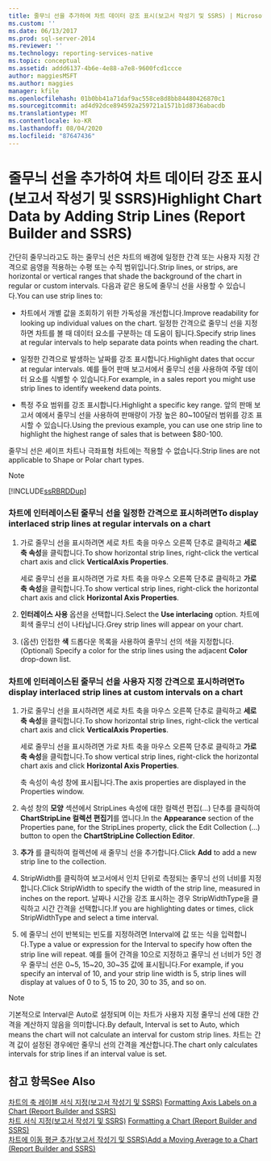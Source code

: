 ```yaml
---
title: 줄무늬 선을 추가하여 차트 데이터 강조 표시(보고서 작성기 및 SSRS) | Microsoft Docs
ms.custom: ''
ms.date: 06/13/2017
ms.prod: sql-server-2014
ms.reviewer: ''
ms.technology: reporting-services-native
ms.topic: conceptual
ms.assetid: addd6137-4b6e-4e88-a7e8-9600fcd1ccce
author: maggiesMSFT
ms.author: maggies
manager: kfile
ms.openlocfilehash: 01b0bb41a71daf9ac558ce8d8bb84480426870c1
ms.sourcegitcommit: ad4d92dce894592a259721a1571b1d8736abacdb
ms.translationtype: MT
ms.contentlocale: ko-KR
ms.lasthandoff: 08/04/2020
ms.locfileid: "87647436"
---
```

# <a name="highlight-chart-data-by-adding-strip-lines-report-builder-and-ssrs"></a><span data-ttu-id="705c7-102">줄무늬 선을 추가하여 차트 데이터 강조 표시(보고서 작성기 및 SSRS)</span><span class="sxs-lookup"><span data-stu-id="705c7-102">Highlight Chart Data by Adding Strip Lines (Report Builder and SSRS)</span></span>
  <span data-ttu-id="705c7-103">간단히 줄무늬라고도 하는 줄무늬 선은 차트의 배경에 일정한 간격 또는 사용자 지정 간격으로 음영을 적용하는 수평 또는 수직 범위입니다.</span><span class="sxs-lookup"><span data-stu-id="705c7-103">Strip lines, or strips, are horizontal or vertical ranges that shade the background of the chart in regular or custom intervals.</span></span> <span data-ttu-id="705c7-104">다음과 같은 용도에 줄무늬 선을 사용할 수 있습니다.</span><span class="sxs-lookup"><span data-stu-id="705c7-104">You can use strip lines to:</span></span>  
  
-   <span data-ttu-id="705c7-105">차트에서 개별 값을 조회하기 위한 가독성을 개선합니다.</span><span class="sxs-lookup"><span data-stu-id="705c7-105">Improve readability for looking up individual values on the chart.</span></span> <span data-ttu-id="705c7-106">일정한 간격으로 줄무늬 선을 지정하면 차트를 볼 때 데이터 요소를 구분하는 데 도움이 됩니다.</span><span class="sxs-lookup"><span data-stu-id="705c7-106">Specify strip lines at regular intervals to help separate data points when reading the chart.</span></span>  
  
-   <span data-ttu-id="705c7-107">일정한 간격으로 발생하는 날짜를 강조 표시합니다.</span><span class="sxs-lookup"><span data-stu-id="705c7-107">Highlight dates that occur at regular intervals.</span></span> <span data-ttu-id="705c7-108">예를 들어 판매 보고서에서 줄무늬 선을 사용하여 주말 데이터 요소를 식별할 수 있습니다.</span><span class="sxs-lookup"><span data-stu-id="705c7-108">For example, in a sales report you might use strip lines to identify weekend data points.</span></span>  
  
-   <span data-ttu-id="705c7-109">특정 주요 범위를 강조 표시합니다.</span><span class="sxs-lookup"><span data-stu-id="705c7-109">Highlight a specific key range.</span></span> <span data-ttu-id="705c7-110">앞의 판매 보고서 예에서 줄무늬 선을 사용하여 판매량이 가장 높은 80~100달러 범위를 강조 표시할 수 있습니다.</span><span class="sxs-lookup"><span data-stu-id="705c7-110">Using the previous example, you can use one strip line to highlight the highest range of sales that is between $80-100.</span></span>  
  
 <span data-ttu-id="705c7-111">줄무늬 선은 셰이프 차트나 극좌표형 차트에는 적용할 수 없습니다.</span><span class="sxs-lookup"><span data-stu-id="705c7-111">Strip lines are not applicable to Shape or Polar chart types.</span></span>  
  
> [!NOTE]  
>  [!INCLUDE[ssRBRDDup](../../includes/ssrbrddup-md.md)]  
  
### <a name="to-display-interlaced-strip-lines-at-regular-intervals-on-a-chart"></a><span data-ttu-id="705c7-112">차트에 인터레이스된 줄무늬 선을 일정한 간격으로 표시하려면</span><span class="sxs-lookup"><span data-stu-id="705c7-112">To display interlaced strip lines at regular intervals on a chart</span></span>  
  
1.  <span data-ttu-id="705c7-113">가로 줄무늬 선을 표시하려면 세로 차트 축을 마우스 오른쪽 단추로 클릭하고 **세로 축 속성**을 클릭합니다.</span><span class="sxs-lookup"><span data-stu-id="705c7-113">To show horizontal strip lines, right-click the vertical chart axis and click **VerticalAxis Properties**.</span></span>  
  
     <span data-ttu-id="705c7-114">세로 줄무늬 선을 표시하려면 가로 차트 축을 마우스 오른쪽 단추로 클릭하고 **가로 축 속성**을 클릭합니다.</span><span class="sxs-lookup"><span data-stu-id="705c7-114">To show vertical strip lines, right-click the horizontal chart axis and click **Horizontal Axis Properties**.</span></span>  
  
2.  <span data-ttu-id="705c7-115">**인터레이스 사용** 옵션을 선택합니다.</span><span class="sxs-lookup"><span data-stu-id="705c7-115">Select the **Use interlacing** option.</span></span> <span data-ttu-id="705c7-116">차트에 회색 줄무늬 선이 나타납니다.</span><span class="sxs-lookup"><span data-stu-id="705c7-116">Grey strip lines will appear on your chart.</span></span>  
  
3.  <span data-ttu-id="705c7-117">(옵션) 인접한 **색** 드롭다운 목록을 사용하여 줄무늬 선의 색을 지정합니다.</span><span class="sxs-lookup"><span data-stu-id="705c7-117">(Optional) Specify a color for the strip lines using the adjacent **Color** drop-down list.</span></span>  
  
### <a name="to-display-interlaced-strip-lines-at-custom-intervals-on-a-chart"></a><span data-ttu-id="705c7-118">차트에 인터레이스된 줄무늬 선을 사용자 지정 간격으로 표시하려면</span><span class="sxs-lookup"><span data-stu-id="705c7-118">To display interlaced strip lines at custom intervals on a chart</span></span>  
  
1.  <span data-ttu-id="705c7-119">가로 줄무늬 선을 표시하려면 세로 차트 축을 마우스 오른쪽 단추로 클릭하고 **세로 축 속성**을 클릭합니다.</span><span class="sxs-lookup"><span data-stu-id="705c7-119">To show horizontal strip lines, right-click the vertical chart axis and click **VerticalAxis Properties**.</span></span>  
  
     <span data-ttu-id="705c7-120">세로 줄무늬 선을 표시하려면 가로 차트 축을 마우스 오른쪽 단추로 클릭하고 **가로 축 속성**을 클릭합니다.</span><span class="sxs-lookup"><span data-stu-id="705c7-120">To show vertical strip lines, right-click the horizontal chart axis and click **Horizontal Axis Properties**.</span></span>  
  
     <span data-ttu-id="705c7-121">축 속성이 속성 창에 표시됩니다.</span><span class="sxs-lookup"><span data-stu-id="705c7-121">The axis properties are displayed in the Properties window.</span></span>  
  
2.  <span data-ttu-id="705c7-122">속성 창의 **모양** 섹션에서 StripLines 속성에 대한 컬렉션 편집(…) 단추를 클릭하여 **ChartStripLine 컬렉션 편집기**를 엽니다.</span><span class="sxs-lookup"><span data-stu-id="705c7-122">In the **Appearance** section of the Properties pane, for the StripLines property, click the Edit Collection (...) button to open the **ChartStripLine Collection Editor**.</span></span>  
  
3.  <span data-ttu-id="705c7-123">**추가** 를 클릭하여 컬렉션에 새 줄무늬 선을 추가합니다.</span><span class="sxs-lookup"><span data-stu-id="705c7-123">Click **Add** to add a new strip line to the collection.</span></span>  
  
4.  <span data-ttu-id="705c7-124">StripWidth를 클릭하여 보고서에서 인치 단위로 측정되는 줄무늬 선의 너비를 지정합니다.</span><span class="sxs-lookup"><span data-stu-id="705c7-124">Click StripWidth to specify the width of the strip line, measured in inches on the report.</span></span> <span data-ttu-id="705c7-125">날짜나 시간을 강조 표시하는 경우 StripWidthType을 클릭하고 시간 간격을 선택합니다.</span><span class="sxs-lookup"><span data-stu-id="705c7-125">If you are highlighting dates or times, click StripWidthType and select a time interval.</span></span>  
  
5.  <span data-ttu-id="705c7-126">에 줄무늬 선이 반복되는 빈도를 지정하려면 Interval에 값 또는 식을 입력합니다.</span><span class="sxs-lookup"><span data-stu-id="705c7-126">Type a value or expression for the Interval to specify how often the strip line will repeat.</span></span>  <span data-ttu-id="705c7-127">예를 들어 간격을 10으로 지정하고 줄무늬 선 너비가 5인 경우 줄무늬 선은 0~5, 15~20, 30~35 값에 표시됩니다.</span><span class="sxs-lookup"><span data-stu-id="705c7-127">For example, if you specify an interval of 10, and your strip line width is 5, strip lines will display at values of 0 to 5, 15 to 20, 30 to 35, and so on.</span></span>  
  
> [!NOTE]  
>  <span data-ttu-id="705c7-128">기본적으로 Interval은 Auto로 설정되며 이는 차트가 사용자 지정 줄무늬 선에 대한 간격을 계산하지 않음을 의미합니다.</span><span class="sxs-lookup"><span data-stu-id="705c7-128">By default, Interval is set to Auto, which means the chart will not calculate an interval for custom strip lines.</span></span> <span data-ttu-id="705c7-129">차트는 간격 값이 설정된 경우에만 줄무늬 선의 간격을 계산합니다.</span><span class="sxs-lookup"><span data-stu-id="705c7-129">The chart only calculates intervals for strip lines if an interval value is set.</span></span>  
  
## <a name="see-also"></a><span data-ttu-id="705c7-130">참고 항목</span><span class="sxs-lookup"><span data-stu-id="705c7-130">See Also</span></span>  
 <span data-ttu-id="705c7-131">[차트의 축 레이블 서식 지정&#40;보고서 작성기 및 SSRS&#41;](formatting-axis-labels-on-a-chart-report-builder-and-ssrs.md) </span><span class="sxs-lookup"><span data-stu-id="705c7-131">[Formatting Axis Labels on a Chart &#40;Report Builder and SSRS&#41;](formatting-axis-labels-on-a-chart-report-builder-and-ssrs.md) </span></span>  
 <span data-ttu-id="705c7-132">[차트 서식 지정&#40;보고서 작성기 및 SSRS&#41;](formatting-a-chart-report-builder-and-ssrs.md) </span><span class="sxs-lookup"><span data-stu-id="705c7-132">[Formatting a Chart &#40;Report Builder and SSRS&#41;](formatting-a-chart-report-builder-and-ssrs.md) </span></span>  
 [<span data-ttu-id="705c7-133">차트에 이동 평균 추가&#40;보고서 작성기 및 SSRS&#41;</span><span class="sxs-lookup"><span data-stu-id="705c7-133">Add a Moving Average to a Chart &#40;Report Builder and SSRS&#41;</span></span>](add-a-moving-average-to-a-chart-report-builder-and-ssrs.md)  
  
  
